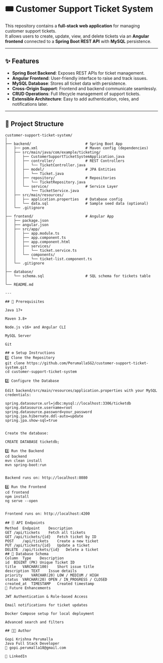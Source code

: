 # 🎟️ Customer Support Ticket System

This repository contains a **full-stack web application** for managing customer support tickets.  
It allows users to create, update, view, and delete tickets via an **Angular frontend** connected to a **Spring Boot REST API** with **MySQL** persistence.  

---

## ✨ Features
- **Spring Boot Backend**: Exposes REST APIs for ticket management.  
- **Angular Frontend**: User-friendly interface to raise and track issues.  
- **MySQL Database**: Stores all ticket data with persistence.  
- **Cross-Origin Support**: Frontend and backend communicate seamlessly.  
- **CRUD Operations**: Full lifecycle management of support tickets.  
- **Extensible Architecture**: Easy to add authentication, roles, and notifications later.  

---

## 📂 Project Structure

```plaintext
customer-support-ticket-system/
│
├── backend/                         # Spring Boot App
│   ├── pom.xml                      # Maven config (dependencies)
│   ├── src/main/java/com/example/ticketing/
│   │   ├── CustomerSupportTicketSystemApplication.java
│   │   ├── controller/              # REST Controllers
│   │   │   └── TicketController.java
│   │   ├── model/                   # JPA Entities
│   │   │   └── Ticket.java
│   │   ├── repository/              # Repositories
│   │   │   └── TicketRepository.java
│   │   └── service/                 # Service Layer
│   │       └── TicketService.java
│   ├── src/main/resources/
│   │   ├── application.properties   # Database config
│   │   └── data.sql                 # Sample seed data (optional)
│   └── .gitignore
│
├── frontend/                        # Angular App
│   ├── package.json
│   ├── angular.json
│   ├── src/app/
│   │   ├── app.module.ts
│   │   ├── app.component.ts
│   │   ├── app.component.html
│   │   ├── services/
│   │   │   └── ticket.service.ts
│   │   └── components/
│   │       └── ticket-list.component.ts
│   └── .gitignore
│
├── database/
│   └── schema.sql                   # SQL schema for tickets table
│
└── README.md

---

## 🧩 Prerequisites

Java 17+

Maven 3.8+

Node.js v16+ and Angular CLI

MySQL Server

Git

## ⚙️ Setup Instructions
1️⃣ Clone the Repository
git clone https://github.com/PerumallaSG2/customer-support-ticket-system.git
cd customer-support-ticket-system

2️⃣ Configure the Database

Edit backend/src/main/resources/application.properties with your MySQL credentials:

spring.datasource.url=jdbc:mysql://localhost:3306/ticketdb
spring.datasource.username=root
spring.datasource.password=your_password
spring.jpa.hibernate.ddl-auto=update
spring.jpa.show-sql=true


Create the database:

CREATE DATABASE ticketdb;

3️⃣ Run the Backend
cd backend
mvn clean install
mvn spring-boot:run


Backend runs on: http://localhost:8080

4️⃣ Run the Frontend
cd frontend
npm install
ng serve --open


Frontend runs on: http://localhost:4200

## 🗄️ API Endpoints
Method	Endpoint	Description
GET	/api/tickets	Fetch all tickets
GET	/api/tickets/{id}	Fetch ticket by ID
POST	/api/tickets	Create a new ticket
PUT	/api/tickets/{id}	Update a ticket
DELETE	/api/tickets/{id}	Delete a ticket
## 🧠 Database Schema
Column	Type	Description
id	BIGINT (PK)	Unique Ticket ID
title	VARCHAR(100)	Short issue title
description	TEXT	Issue details
priority	VARCHAR(20)	LOW / MEDIUM / HIGH
status	VARCHAR(20)	OPEN / IN_PROGRESS / CLOSED
created_at	TIMESTAMP	Created timestamp
🔧 Future Enhancements

JWT Authentication & Role-based Access

Email notifications for ticket updates

Docker Compose setup for local deployment

Advanced search and filters

## 👨‍💻 Author

Gopi Krishna Perumalla
Java Full Stack Developer
📧 gopi.perumalla18@gmail.com

🔗 LinkedIn
